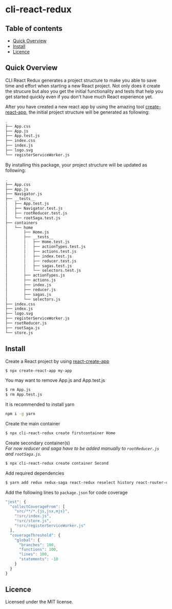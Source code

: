 # cli-react-redux

## Table of contents
  
* [Quick Overview](#quick-overview)
* [Install](#install)
* [Licence](#licence)

## Quick Overview

CLI React Redux generates a project structure to make you able to save time and effort when starting a new React project. Not only does it create the strucure but also you get the initial functionality and tests that help you get started quickly even if you don't have much React experience yet.

After you have created a new react app by using the amazing tool [create-react-app](https://github.com/facebook/create-react-app), the initial project structure will be generated as following:

```sh
.
├── App.css
├── App.js
├── App.test.js
├── index.css
├── index.js
├── logo.svg
└── registerServiceWorker.js
```

By installing this package, your project structure will be updated as following:

```sh
.
├── App.css
├── App.js
├── Navigator.js
├── __tests__
│   ├── App.test.js
│   ├── Navigator.test.js
│   ├── rootReducer.test.js
│   └── rootSaga.test.js
├── containers
│   └── home
│       ├── Home.js
│       ├── __tests__
│       │   ├── Home.test.js
│       │   ├── actionTypes.test.js
│       │   ├── actions.test.js
│       │   ├── index.test.js
│       │   ├── reducer.test.js
│       │   ├── sagas.test.js
│       │   └── selectors.test.js
│       ├── actionTypes.js
│       ├── actions.js
│       ├── index.js
│       ├── reducer.js
│       ├── sagas.js
│       └── selectors.js
├── index.css
├── index.js
├── logo.svg
├── registerServiceWorker.js
├── rootReducer.js
├── rootSaga.js
└── store.js
```

## Install

Create a React project by using [react-create-app](https://github.com/facebook/create-react-app)
```sh
$ npx create-react-app my-app
```

You may want to remove App.js and App.test.js

```sh
$ rm App.js
$ rm App.test.js
```

It is recommended to install yarn
```sh
npm i -g yarn
```

Create the main container

```sh
$ npx cli-react-redux create firstcontainer Home
```

Create secondary container(s) <br>
_For now reducer and saga have to be added manually to `rootReducer.js` and `rootSaga.js`._

```sh
$ npx cli-react-redux create container Second
```

Add required dependencies

```sh
$ yarn add redux redux-saga react-redux reselect history react-router-dom react-router-redux@next enzyme enzyme-adapter-react-16
```

Add the following lines to `package.json` for code coverage
```js
"jest": {
  "collectCoverageFrom": [
    "src/**/*.{js,jsx,mjs}",
    "!src/index.js",
    "!src/store.js",
    "!src/registerServiceWorker.js"
  ],
  "coverageThreshold": {
    "global": {
      "branches": 100,
      "functions": 100,
      "lines": 100,
      "statements": -10
    }
  }
}
```
## Licence

Licensed under the MIT license.
